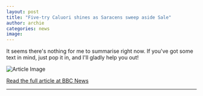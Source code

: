 ```yaml
---
layout: post
title: "Five-try Caluori shines as Saracens sweep aside Sale"
author: archie
categories: news
image: 
---
```

It seems there's nothing for me to summarise right now. If you've got some text in mind, just pop it in, and I'll gladly help you out!

![Article Image]()

[Read the full article at BBC News](https://www.bbc.com/sport/rugby-union/articles/c1e38pn6nv2o?at_medium=RSS&at_campaign=rss)

---
